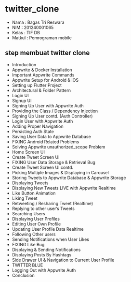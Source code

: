 # twitter_clone

- Nama   : Bagas Tri Reswara
- NIM    : 201240001065
- Kelas  : TIF DB
- Matkul : Pemrograman mobile

## step membuat twitter clone
-	Introduction
-	Appwrite & Docker Installation
-	Important Appwrite Commands
-	Appwrite Setup for Android & iOS
-	Setting up Flutter Project
-	Architectural & Folder Pattern
-	Login UI
-	Signup UI
-	Signing Up User with Appwrite Auth
-	Providing the Class / Dependency Injection
-	Signing Up User contd. (Auth Controller)
-	Login User with Appwrite Auth
-	Adding Proper Navigation
-	Persisting Auth State
-	Saving User Data to Appwrite Database
-	FIXING Android Related Problems
-	Solving Appwrite unauthorized_scope Problem
-	Home Screen UI
-	Create Tweet Screen UI
-	FIXING User Data Storage & Retrieval Bug
-	Create Tweet Screen UI contd.
-	Picking Multiple Images & Displaying in Carousel
-	Storing Tweets to Appwrite Database & Appwrite Storage
-	Displaying Tweets
-	Displaying New Tweets LIVE with Appwrite Realtime
-	Like Button Animation
-	Liking Tweet
-	Retweeting / Resharing Tweet (Realtime)
-	Replying to other user’s Tweets
-	Searching Users
-	Displaying User Profiles
-	Editing User Own Profile
-	Updating User Profile Data Realtime
-	Following Other users
-	Sending Notifications when User Likes
-	FIXING Like Bug
-	Displaying & Sending Notifications
-	Displaying Posts By Hashtags
-	Side Drawer UI & Navigation to Current User Profile
-	TWITTER BLUE
-	Logging Out with Appwrite Auth
-	Conclusion


